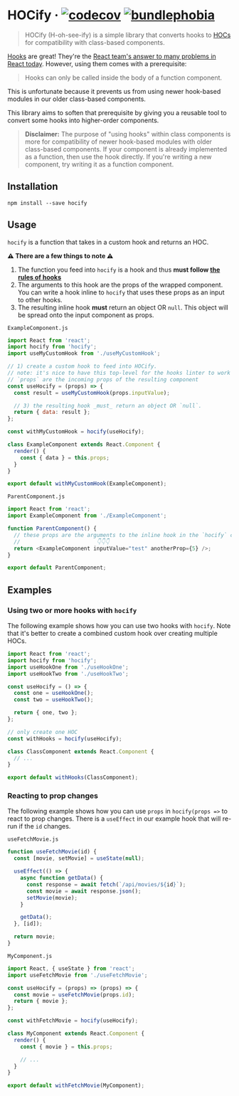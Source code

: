 # HOCify · [![codecov](https://codecov.io/gh/ricokahler/hocify/branch/master/graph/badge.svg)](https://codecov.io/gh/ricokahler/hocify) [![bundlephobia](https://badgen.net/bundlephobia/minzip/hocify)](https://bundlephobia.com/result?p=hocify)

> HOCify (H-oh-see-ify) is a simple library that converts hooks to [HOCs](https://reactjs.org/docs/higher-order-components.html) for compatibility with class-based components.

[Hooks](https://reactjs.org/docs/hooks-intro.html) are great! They're the [React team's answer to many problems in React today](https://youtu.be/dpw9EHDh2bM?t=757). However, using them comes with a prerequisite:

> Hooks can only be called inside the body of a function component.

This is unfortunate because it prevents us from using newer hook-based modules in our older class-based components.

This library aims to soften that prerequisite by giving you a reusable tool to convert some hooks into higher-order components.

> **Disclaimer:** The purpose of "using hooks" within class components is more for compatibility of newer hook-based modules with older class-based components. If your component is already implemented as a function, then use the hook directly. If you're writing a new component, try writing it as a function component.

## Installation

```
npm install --save hocify
```

## Usage

`hocify` is a function that takes in a custom hook and returns an HOC.

**⚠️️ There are a few things to note ️️️️️️⚠️**

1. The function you feed into `hocify` is a hook and thus **must follow [the rules of hooks](https://reactjs.org/docs/hooks-rules.html)**
2. The arguments to this hook are the props of the wrapped component. You can write a hook inline to `hocify` that uses these props as an input to other hooks.
3. The resulting inline hook **must** return an object OR `null`. This object will be spread onto the input component as props.

`ExampleComponent.js`

```js
import React from 'react';
import hocify from 'hocify';
import useMyCustomHook from './useMyCustomHook';

// 1) create a custom hook to feed into HOCify.
// note: it's nice to have this top-level for the hooks linter to work correctly
// `props` are the incoming props of the resulting component
const useHocify = (props) => {
  const result = useMyCustomHook(props.inputValue);

  // 3) the resulting hook _must_ return an object OR `null`.
  return { data: result };
};

const withMyCustomHook = hocify(useHocify);

class ExampleComponent extends React.Component {
  render() {
    const { data } = this.props;
  }
}

export default withMyCustomHook(ExampleComponent);
```

`ParentComponent.js`

```js
import React from 'react';
import ExampleComponent from './ExampleComponent';

function ParentComponent() {
  // these props are the arguments to the inline hook in the `hocify` call above
  //                        👇👇👇
  return <ExampleComponent inputValue="test" anotherProp={5} />;
}

export default ParentComponent;
```

## Examples

### Using two or more hooks with `hocify`

The following example shows how you can use two hooks with `hocify`. Note that it's better to create a combined custom hook over creating multiple HOCs.

```js
import React from 'react';
import hocify from 'hocify';
import useHookOne from './useHookOne';
import useHookTwo from './useHookTwo';

const useHocify = () => {
  const one = useHookOne();
  const two = useHookTwo();

  return { one, two };
};

// only create one HOC
const withHooks = hocify(useHocify);

class ClassComponent extends React.Component {
  // ...
}

export default withHooks(ClassComponent);
```

### Reacting to prop changes

The following example shows how you can use `props` in `hocify(props =>` to react to prop changes. There is a `useEffect` in our example hook that will re-run if the `id` changes.

`useFetchMovie.js`

```js
function useFetchMovie(id) {
  const [movie, setMovie] = useState(null);

  useEffect(() => {
    async function getData() {
      const response = await fetch(`/api/movies/${id}`);
      const movie = await response.json();
      setMovie(movie);
    }

    getData();
  }, [id]);

  return movie;
}
```

`MyComponent.js`

```js
import React, { useState } from 'react';
import useFetchMovie from './useFetchMovie';

const useHocify = (props) => (props) => {
  const movie = useFetchMovie(props.id);
  return { movie };
};

const withFetchMovie = hocify(useHocify);

class MyComponent extends React.Component {
  render() {
    const { movie } = this.props;

    // ...
  }
}

export default withFetchMovie(MyComponent);
```
